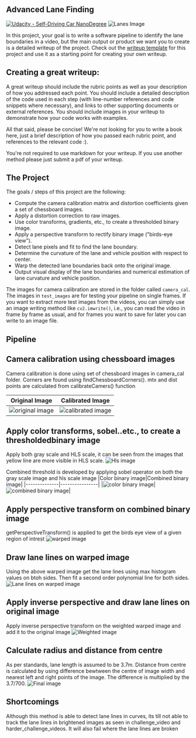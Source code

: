 ## Advanced Lane Finding
[![Udacity - Self-Driving Car NanoDegree](https://s3.amazonaws.com/udacity-sdc/github/shield-carnd.svg)](http://www.udacity.com/drive)
![Lanes Image](./output_images/finalimage.jpg)

In this project, your goal is to write a software pipeline to identify the lane boundaries in a video, but the main output or product we want you to create is a detailed writeup of the project.  Check out the [writeup template](https://github.com/udacity/CarND-Advanced-Lane-Lines/blob/master/writeup_template.md) for this project and use it as a starting point for creating your own writeup.  

Creating a great writeup:
---
A great writeup should include the rubric points as well as your description of how you addressed each point.  You should include a detailed description of the code used in each step (with line-number references and code snippets where necessary), and links to other supporting documents or external references.  You should include images in your writeup to demonstrate how your code works with examples.  

All that said, please be concise!  We're not looking for you to write a book here, just a brief description of how you passed each rubric point, and references to the relevant code :). 

You're not required to use markdown for your writeup.  If you use another method please just submit a pdf of your writeup.

The Project
---

The goals / steps of this project are the following:

* Compute the camera calibration matrix and distortion coefficients given a set of chessboard images.
* Apply a distortion correction to raw images.
* Use color transforms, gradients, etc., to create a thresholded binary image.
* Apply a perspective transform to rectify binary image ("birds-eye view").
* Detect lane pixels and fit to find the lane boundary.
* Determine the curvature of the lane and vehicle position with respect to center.
* Warp the detected lane boundaries back onto the original image.
* Output visual display of the lane boundaries and numerical estimation of lane curvature and vehicle position.

The images for camera calibration are stored in the folder called `camera_cal`.  The images in `test_images` are for testing your pipeline on single frames.  If you want to extract more test images from the videos, you can simply use an image writing method like `cv2.imwrite()`, i.e., you can read the video in frame by frame as usual, and for frames you want to save for later you can write to an image file.  

Pipeline
---
Camera calibration using chessboard images
---

Camera calibration is done using set of chessboard images in camera_cal folder. Corners are found using findChessboardCorners(). mtx and dist points are calculated from calibrateCamers() function

|Original Image|Calibrated Image|
|--------------|----------------|
|![original image](./camera_cal/calibration14.jpg)|![calibrated image](./output_images/cameracalibration/camcal_14.jpg)|

Apply color transforms, sobel..etc., to create a thresholdedbinary image
---

Apply both gray scale and HLS scale, it can be seen from the images that yellow line are more visible in HLS scale.
![Hls image](./output_images/hlsscale.jpg)

Combined threshold is developed by applying sobel operator on both the gray scale image and hls scale image
|Color binary image|Combined binary image|
|--------------|----------------|
|![color binary image](./output_images/color_binary.jpg)|![combined binary image](./output_images/combined_binary.jpg)|

Apply perspective transform on combined binary image
---
getPerspectiveTransform() is applied to get the birds eye view of a given region of intrest
![warped image](./output_images/warped_image.jpg)

Draw lane lines on warped image
---
Using the above warped image get the lane lines using max histogram values on btoh sides. Then fit a second order polynomial line for both sides.
![Lane lines on warped image](./output_images/fittedpolynomialimage.jpg)

Apply inverse perspective and draw lane lines on original image
---
Apply inverse perspective transform on the weighted warped image  and add it to the original image
![Weighted image](./output_images/weightedimage.jpg)

Calculate radius and distance from centre
---
As per standards, lane length is assumed to be 3.7m. Distance from centre is calculated by using difference bewtween the centre of image width and nearest left and right points of the image. The difference is multiplied by the 3.7/700.
![Final image](./output_images/finalimage.jpg)

Shortcomings
---
Although this method is able to detect lane lines in curves, its till not able to track the lane lines in brightened images as seen in challenge_video and harder_challenge_videos. It will also fail where the lane lines are broken 
